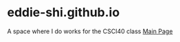 # eddie-shi.github.io
A space where I do works for the CSCI40 class
[Main Page](https://eddie-shi.github.io/week_00_lab_00.html)

